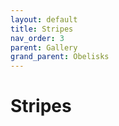 ```yaml
---
layout: default
title: Stripes
nav_order: 3
parent: Gallery
grand_parent: Obelisks
---
```


# Stripes


